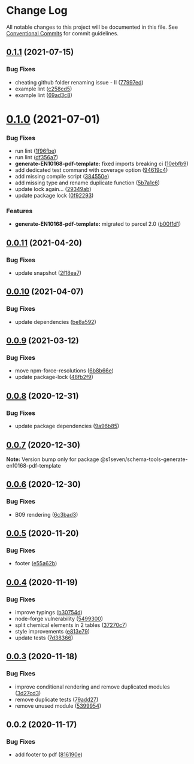 # Change Log

All notable changes to this project will be documented in this file.
See [Conventional Commits](https://conventionalcommits.org) for commit guidelines.

## [0.1.1](http://github.com/s1seven/schema-tools/compare/@s1seven/schema-tools-generate-en10168-pdf-template@0.1.0...@s1seven/schema-tools-generate-en10168-pdf-template@0.1.1) (2021-07-15)


### Bug Fixes

* cheating github folder renaming issue - II ([77997ed](http://github.com/s1seven/schema-tools/commit/77997ed0d09bbfee49c3c367f4b460645b6ff00f))
* example lint ([c258cd5](http://github.com/s1seven/schema-tools/commit/c258cd595062481e030570926e1071c9969952a7))
* example lint ([69ad3c8](http://github.com/s1seven/schema-tools/commit/69ad3c82365e01cc79579518b63e076b8fda7aac))





# [0.1.0](http://github.com/s1seven/schema-tools/compare/@s1seven/schema-tools-generate-en10168-pdf-template@0.0.11...@s1seven/schema-tools-generate-en10168-pdf-template@0.1.0) (2021-07-01)


### Bug Fixes

* run lint ([1f96fbe](http://github.com/s1seven/schema-tools/commit/1f96fbe80f74c275941fea5f136027738da062d6))
* run lint ([df356a7](http://github.com/s1seven/schema-tools/commit/df356a776f2b313e324a42af24e5244455a5d95d))
* **generate-EN10168-pdf-template:** fixed imports breaking ci ([10ebfb9](http://github.com/s1seven/schema-tools/commit/10ebfb959a599f17f69582b09df256e815bc140d))
* add dedicated test command with coverage option ([94619c4](http://github.com/s1seven/schema-tools/commit/94619c46ee938ada811c845f7b583c8435a852ec))
* add missing compile script ([384550e](http://github.com/s1seven/schema-tools/commit/384550e6beb6b81d5a5eb419a629f36712d207d8))
* add missing type and rename duplicate function ([5b7a1c6](http://github.com/s1seven/schema-tools/commit/5b7a1c601a6171f525f1f95dcb1e69dae3776b66))
* update lock again... ([29349ab](http://github.com/s1seven/schema-tools/commit/29349ab81362151aa393be0bbee9abba50a7bb11))
* update package lock ([0f92293](http://github.com/s1seven/schema-tools/commit/0f92293203cce89e8903a8675cef41f8a2df9f0e))


### Features

* **generate-EN10168-pdf-template:** migrated to parcel 2.0 ([b00f1d1](http://github.com/s1seven/schema-tools/commit/b00f1d1dcff4a2ee50e7dc346fac0235d5eb8467))





## [0.0.11](http://github.com/s1seven/schema-tools/compare/@s1seven/schema-tools-generate-en10168-pdf-template@0.0.10...@s1seven/schema-tools-generate-en10168-pdf-template@0.0.11) (2021-04-20)


### Bug Fixes

* update snapshot ([2f18ea7](http://github.com/s1seven/schema-tools/commit/2f18ea7f8ed508d18e5ea00e209c26cf75076ddb))





## [0.0.10](http://github.com/s1seven/schema-tools/compare/@s1seven/schema-tools-generate-en10168-pdf-template@0.0.9...@s1seven/schema-tools-generate-en10168-pdf-template@0.0.10) (2021-04-07)


### Bug Fixes

* update dependencies ([be8a592](http://github.com/s1seven/schema-tools/commit/be8a5929d9df210874f48379f7fba91918596b18))





## [0.0.9](http://github.com/s1seven/schema-tools/compare/@s1seven/schema-tools-generate-en10168-pdf-template@0.0.8...@s1seven/schema-tools-generate-en10168-pdf-template@0.0.9) (2021-03-12)


### Bug Fixes

* move npm-force-resolutions ([6b8b66e](http://github.com/s1seven/schema-tools/commit/6b8b66ed0982cb8dab426061c63b809a91838961))
* update package-lock ([48fb2f9](http://github.com/s1seven/schema-tools/commit/48fb2f94cf0fcda8c35b64557aeb2b69419358da))





## [0.0.8](http://github.com/s1seven/schema-tools/compare/@s1seven/schema-tools-generate-en10168-pdf-template@0.0.7...@s1seven/schema-tools-generate-en10168-pdf-template@0.0.8) (2020-12-31)


### Bug Fixes

* update package dependencies ([9a96b85](http://github.com/s1seven/schema-tools/commit/9a96b85bd7ce2f28a036f8545dc40d51180a419b))





## [0.0.7](http://github.com/s1seven/schema-tools/compare/@s1seven/schema-tools-generate-en10168-pdf-template@0.0.6...@s1seven/schema-tools-generate-en10168-pdf-template@0.0.7) (2020-12-30)

**Note:** Version bump only for package @s1seven/schema-tools-generate-en10168-pdf-template





## [0.0.6](http://github.com/s1seven/schema-tools/compare/@s1seven/schema-tools-generate-en10168-pdf-template@0.0.5...@s1seven/schema-tools-generate-en10168-pdf-template@0.0.6) (2020-12-30)


### Bug Fixes

* B09 rendering ([6c3bad3](http://github.com/s1seven/schema-tools/commit/6c3bad38a39124f7c3d643774ac41b7badbc5174))





## [0.0.5](http://github.com/s1seven/schema-tools/compare/@s1seven/schema-tools-generate-en10168-pdf-template@0.0.4...@s1seven/schema-tools-generate-en10168-pdf-template@0.0.5) (2020-11-20)


### Bug Fixes

* footer ([e55a62b](http://github.com/s1seven/schema-tools/commit/e55a62bcc03d2b2441e502ec7f82cecfcc13f011))





## [0.0.4](http://github.com/s1seven/schema-tools/compare/@s1seven/schema-tools-generate-en10168-pdf-template@0.0.3...@s1seven/schema-tools-generate-en10168-pdf-template@0.0.4) (2020-11-19)


### Bug Fixes

* improve typings ([b30754d](http://github.com/s1seven/schema-tools/commit/b30754d1643d63eccb8de4b06c0ba8f06376b106))
* node-forge vulnerability ([5499300](http://github.com/s1seven/schema-tools/commit/5499300f7bac02c6b3e02f80cae84cfc2ce5f628))
* split chemical elements in 2 tables ([37270c7](http://github.com/s1seven/schema-tools/commit/37270c7d8feb2f4806e24c5bb4486c7dc096e187))
* style improvements ([e813e79](http://github.com/s1seven/schema-tools/commit/e813e79c8942f21c82680cc2094575b1689f743d))
* update tests ([7d38366](http://github.com/s1seven/schema-tools/commit/7d3836638c503818882b66c48564c06b584fa4de))





## [0.0.3](http://github.com/s1seven/schema-tools/compare/@s1seven/schema-tools-generate-en10168-pdf-template@0.0.2...@s1seven/schema-tools-generate-en10168-pdf-template@0.0.3) (2020-11-18)


### Bug Fixes

*  improve conditional rendering and remove duplicated modules ([3d27cd3](http://github.com/s1seven/schema-tools/commit/3d27cd34ccb5b2937cde0c00a74911143fd9a84f))
* remove duplicate tests ([79add27](http://github.com/s1seven/schema-tools/commit/79add27d6a36be312c607051914d6156b80401e8))
* remove unused module ([5399954](http://github.com/s1seven/schema-tools/commit/53999540e89d4ebc1be8d90355b7fafc3b98eb86))





## 0.0.2 (2020-11-17)


### Bug Fixes

* add footer to pdf ([816190e](http://github.com/s1seven/schema-tools/commit/816190ecf3e4dce6883494f8e828891d9d677467))
